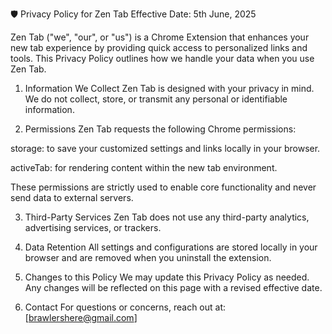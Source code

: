 🛡️ Privacy Policy for Zen Tab
Effective Date: 5th June, 2025

Zen Tab ("we", "our", or "us") is a Chrome Extension that enhances your new tab experience by providing quick access to personalized links and tools. This Privacy Policy outlines how we handle your data when you use Zen Tab.

1. Information We Collect
   Zen Tab is designed with your privacy in mind. We do not collect, store, or transmit any personal or identifiable information.

2. Permissions
   Zen Tab requests the following Chrome permissions:

storage: to save your customized settings and links locally in your browser.

activeTab: for rendering content within the new tab environment.

These permissions are strictly used to enable core functionality and never send data to external servers.

3. Third-Party Services
   Zen Tab does not use any third-party analytics, advertising services, or trackers.

4. Data Retention
   All settings and configurations are stored locally in your browser and are removed when you uninstall the extension.

5. Changes to this Policy
   We may update this Privacy Policy as needed. Any changes will be reflected on this page with a revised effective date.

6. Contact
   For questions or concerns, reach out at: [brawlershere@gmail.com]
